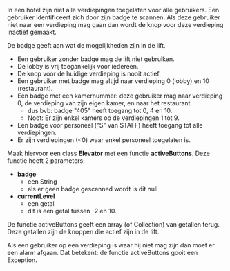 In een hotel zijn niet alle verdiepingen toegelaten voor alle gebruikers.
Een gebruiker identificeert zich door zijn badge te scannen.
Als deze gebruiker niet naar een verdieping mag gaan dan
wordt de knop voor deze verdieping inactief gemaakt.

De badge geeft aan wat de mogelijkheden zijn in de lift.  
* Een gebruiker zonder badge mag de lift niet gebruiken.
* De lobby is vrij toegankelijk voor iedereen.
* De knop voor de huidige verdieping is nooit actief.
* Een gebruiker met badge mag altijd naar verdieping 0 (lobby) en 10 (restaurant).
* Een badge met een kamernummer: deze gebruiker mag naar verdieping 0, de verdieping van zijn eigen kamer, en naar het restaurant.
  * dus bvb: badge "405" heeft toegang tot 0, 4 en 10.
  * Noot: Er zijn enkel kamers op de verdiepingen 1 tot 9.
* Een badge voor personeel ("S" van STAFF) heeft toegang tot alle verdiepingen.   
* Er zijn verdiepingen (<0) waar enkel personeel toegelaten is.

Maak hiervoor een class **Elevator** met een functie **activeButtons**. 
Deze functie heeft 2 parameters: 
* **badge**
  * een String
  * als er geen badge gescanned wordt is dit null
* **currentLevel**
  * een getal
  * dit is een getal tussen -2 en 10.

De functie activeButtons geeft een array (of Collection) van getallen terug.
Deze getallen zijn de knoppen die actief zijn in de lift. 

Als een gebruiker op een verdieping is waar hij niet mag zijn dan moet er een alarm afgaan. 
Dat betekent: de functie activeButtons gooit een Exception.